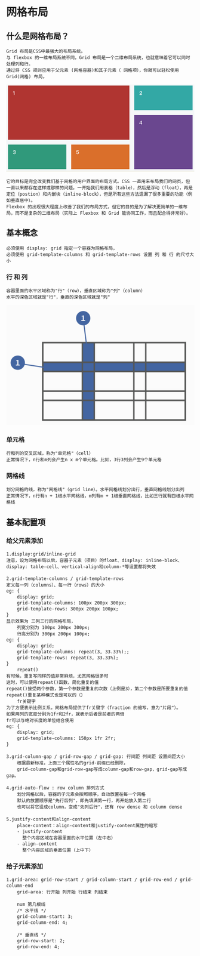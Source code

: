 # 网格布局

## 什么是网格布局？

	Grid 布局是CSS中最强大的布局系统。
	与 flexbox 的一维布局系统不同，Grid 布局是一个二维布局系统，也就意味着它可以同时处理列和行。
	通过将 CSS 规则应用于父元素 (网格容器)和其子元素（ 网格项），你就可以轻松使用 Grid(网格) 布局。

![](./images/grid.png)


	它的目标是完全改变我们基于网格的用户界面的布局方式。CSS 一直用来布局我们的网页，但一直以来都存在这样或那样的问题。一开始我们用表格（table），然后是浮动（float），再是定位（postion）和内嵌块（inline-block），但是所有这些方法遗漏了很多重要的功能（例如垂直居中）。
	Flexbox 的出现很大程度上改善了我们的布局方式，但它的目的是为了解决更简单的一维布局，而不是复杂的二维布局（实际上 Flexbox 和 Grid 能协同工作，而且配合得非常好）。

## 基本概念

	必须使用 display: grid 指定一个容器为网格布局，
	必须使用 grid-template-columns 和 grid-template-rows 设置 列 和 行 的尺寸大小

### 行 和 列

	容器里面的水平区域称为"行"（row），垂直区域称为"列"（column）
	水平的深色区域就是"行"，垂直的深色区域就是"列"

![](./images/row-column.png)
	
### 单元格

	行和列的交叉区域，称为"单元格"（cell）
	正常情况下，n行和m列会产生n x m个单元格。比如，3行3列会产生9个单元格

### 网格线

	划分网格的线，称为"网格线"（grid line）。水平网格线划分出行，垂直网格线划分出列
	正常情况下，n行有n + 1根水平网格线，m列有m + 1根垂直网格线，比如三行就有四根水平网格线

## 基本配置项

### 给父元素添加

	1.display:grid/inline-grid
	注意，设为网格布局以后，容器子元素（项目）的float、display: inline-block、display: table-cell、vertical-align和column-*等设置都将失效
	
	2.grid-template-columns / grid-template-rows
	定义每一列（columns）、每一行（rows）的大小
	eg: {
		display: grid;
		grid-template-columns: 100px 200px 300px;
		grid-template-rows: 300px 200px 100px;
	}
	显示效果为 三列三行的网格布局，
		列宽分别为 100px 200px 300px;
		行高分别为 300px 200px 100px;
	eg: {
		display: grid;
		grid-template-columns: repeat(3, 33.33%);;
		grid-template-rows: repeat(3, 33.33%);
	}
		repeat()
	有时候，重复写同样的值非常麻烦，尤其网格很多时
	这时，可以使用repeat()函数，简化重复的值
	repeat()接受两个参数，第一个参数是重复的次数（上例是3），第二个参数是所要重复的值
	repeat()重复某种模式也是可以的（）
		fr关键字
	为了方便表示比例关系，网格布局提供了fr关键字（fraction 的缩写，意为"片段"）。
	如果两列的宽度分别为1fr和2fr，就表示后者是前者的两倍
	fr可以与绝对长度的单位结合使用
	eg: {
		display: grid;
		grid-template-columns: 150px 1fr 2fr;
	}
	
	3.grid-column-gap / grid-row-gap / grid-gap: 行间距 列间距 设置间距大小
		根据最新标准，上面三个属性名的grid-前缀已经删除，
		grid-column-gap和grid-row-gap写成column-gap和row-gap，grid-gap写成gap。
	
	4.grid-auto-flow : row column 排列方式
		划分网格以后，容器的子元素会按照顺序，自动放置在每一个网格
		默认的放置顺序是"先行后列"，即先填满第一行，再开始放入第二行
		也可以将它设成column，变成"先列后行"，还有 row dense 和 column dense
	
	5.justify-content和align-content  
		place-content：align-content和justify-content属性的缩写
		- justify-content
		  整个内容区域在容器里面的水平位置（左中右）
		- align-content
		  整个内容区域的垂直位置（上中下）

### 给子元素添加

	1.grid-area: grid-row-start / grid-column-start / grid-row-end / grid-column-end 
		grid-area: 行开始 列开始 行结束 列结束
		
		num 第几根线
	    /* 水平线 */
	    grid-column-start: 3;
	    grid-column-end: 4;
	
	    /* 垂直线 */
	    grid-row-start: 2;
	    grid-row-end: 4;


​		